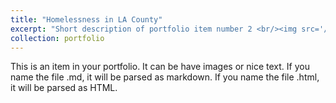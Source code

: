 ```yaml
---
title: "Homelessness in LA County"
excerpt: "Short description of portfolio item number 2 <br/><img src='/images/portfolioTwo.png'>"
collection: portfolio
---
```


This is an item in your portfolio. It can be have images or nice text. If you name the file .md, it will be parsed as markdown. If you name the file .html, it will be parsed as HTML. 

